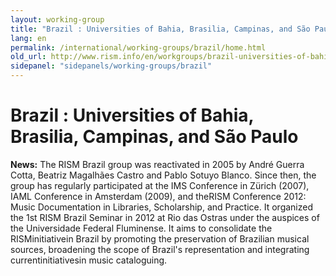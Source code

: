 ```yaml
---
layout: working-group
title: "Brazil : Universities of Bahia, Brasilia, Campinas, and São Paulo"
lang: en
permalink: /international/working-groups/brazil/home.html
old_url: http://www.rism.info/en/workgroups/brazil-universities-of-bahia-brasilia-campinas-minas-gerais/home.html
sidepanel: "sidepanels/working-groups/brazil"
---
```


# Brazil : Universities of Bahia, Brasilia, Campinas, and São Paulo

**News:** The RISM Brazil group was reactivated in 2005 by André Guerra Cotta, Beatriz Magalhães Castro and Pablo Sotuyo Blanco. Since then, the group has regularly participated at the IMS Conference in Zürich (2007), IAML Conference in Amsterdam (2009), and theRISM Conference 2012: Music Documentation in Libraries, Scholarship, and Practice. It organized the 1st RISM Brazil Seminar in 2012 at Rio das Ostras under the auspices of the Universidade Federal Fluminense. It aims to consolidate the RISMinitiativein Brazil by promoting the preservation of Brazilian musical sources, broadening the scope of Brazil's representation and integrating currentinitiativesin music cataloguing.